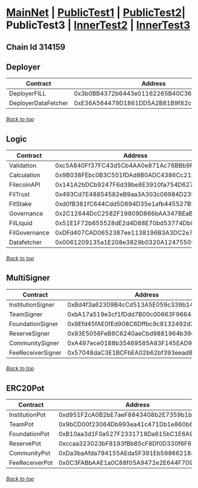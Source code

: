 <a id="menu"></a>

# [MainNet](contracts.md) | [PublicTest1](PublicTest1.md) | [PublicTest2](PublicTest2.md)| PublicTest3 | [InnerTest2](InnerTest2.md) | [InnerTest3](InnerTest3.md)

## Chain Id 314159

## Deployer <a id="Deployer"></a>
| Contract                   | Address                                    |
|----------------------------|--------------------------------------------|
| DeployerFILL               | 0x3b0BB4372b6443e01162265B40C360ce646D2c5B |
| DeployerDataFetcher        | 0xE36A564479D1861DD5A2B81B9f82c67F0dC51158 |
###### [Back to top](#menu)
 
## Logic <a id="Logic"></a>
| Contract                   | Address                                    |
|----------------------------|--------------------------------------------|
| Validation                 | 0xc5A840Ff37FC43d5Cb4AA0e871Ac76BBb9F355a3 | 
| Calculation                | 0x9B038FEbc0B3C501fDAd8B0ADC4386Cc21aadff4 |
| FilecoinAPI                | 0x141A2bDCb9247F6d39be8E3910fa754D627CafFC |
| FilTrust                   | 0x493Cd7E48854582eB9aa3A303c06984D23f5A30e |
| FitStake                   | 0xd0fB381fC644Cdd5D694D35e1afb445527B9244B |
| Governance                 | 0x2C12644DcC2582F19809D866bAA347BEaB096c4C |
| FilLiquid                  | 0x51E1F72b655528dE2d4D88E70bd53774Db8d0b0c |
| FilGovernance              | 0xDFd407CAD0652387ee1138196B3A3DC2e72523F0 |
| Datafetcher                | 0x0061209135a1E208e3829b0320A12475509DDd8e |
###### [Back to top](#menu)

## MultiSigner <a id="MultiSigner"></a>
| Contract                   | Address                                    |
|----------------------------|--------------------------------------------|
| InstitutionSigner          | 0xBd4f3a62309B4cCd513A5E059c339b14eD7b026d |
| TeamSigner                 | 0xbA17a519e3cf1fDdd7B00c00663F96643be05B02 |
| FoundationSigner           | 0x9Efd45fAE0fEd908C6Dffbc9c8132492d3C436b8 |
| ReserveSigner              | 0x93E5056FeB8C6240aeCbd9881964b39c59538F37 |
| CommunitySigner            | 0xA497ece0188b35469585A83F145EAD9c021415C2 |
| FeeReceiverSigner          | 0x57048daC3E1BCFbEA02b62bf393eead899D3Be1B |
###### [Back to top](#menu)

## ERC20Pot <a id="ERC20Pot"></a>
| Contract                   | Address                                    |
|----------------------------|--------------------------------------------|
| InstitutionPot             | 0xd951F2cA0B2bE7aeF8843408b2E7359b1b22C95f |
| TeamPot                    | 0x9bCD00f23064Db993ea41c471Db1e860b696DaDE |
| FoundationPot              | 0xB10aa3d1F0a527F2331718Da615bC1E6A97AF7Fe |
| ReservePot                 | 0xccaa323023bF8193fBb85cF8Df0D330f6F6D4178 |
| CommunityPot               | 0xDa3baAfda794155AEda5F391Eb5986621889460e |
| FeeReceiverPot             | 0x0C3FABbAAE1a0C88f05A9472e2E644F709FCDA63 |
###### [Back to top](#menu)
